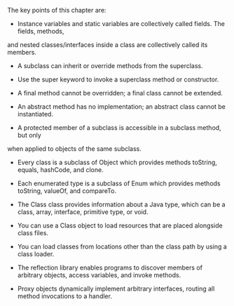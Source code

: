 The	key	points	of	 this 	chapter	are:


- Instance	variables	and	 static 	variables	are	collectively	 called 	fields.	The	fields, methods,	

and	nested	classes/interfaces	inside	a	class	are	collectively 	called	its  members.

-   A	 subclass 	can	inherit	 or	 override	methods	from	the	superclass.

- 	Use	the	super	keyword 	to 	invoke	 a	 superclass	method	or	  constructor.

-  	A	final	 method 	cannot	be	overridden;	a	final	 class	cannot	be	extended.

- 	An	abstract 	method	has	no	implementation;	an	abstract	class	cannot	be instantiated.

-  A	protected	member 	of	a	subclass 	is 	accessible	in	a	subclass	 method,	but	only

when	applied	to	  objects 	of		the	same	subclass.

- 	Every	class	is	a	subclass 	of 	Object	 which	 provides	methods	toString, equals,	hashCode,	and	clone.

- 	Each	enumerated	type	is	a	subclass		of		Enum	which	provides		methods	toString, valueOf,	and	compareTo.

-	The	Class	class	provides		information	about	a	Java		type,	which	can	be	a	class, array,	interface,	primitive 	type,	or void.

-  You	can	use	a	Class	object		to		load		resources	that		are	placed		alongside	class	files.

-  You	can	load 	classes	from	locations	other	than	the	class	path	by	using	a	class	loader.

- The	reflection	library	 enables	 programs		to		discover		members	of		arbitrary		objects, access	variables,	and	invoke	methods.

-  Proxy	objects	dynamically	implement		arbitrary		interfaces,	routing	all		method invocations		to		a	handler.
